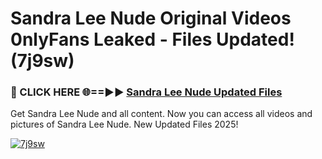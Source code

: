 # Sandra Lee Nude Original Videos 0nlyFans Leaked - Files Updated! (7j9sw)

<h3>🔴 CLICK HERE 🌐==►► <a href="https://tinyurl.com/5h6xmrr3" rel="nofollow">Sandra Lee Nude Updated Files</a></h3>

Get Sandra Lee Nude and all content. Now you can access all videos and pictures of Sandra Lee Nude. New Updated Files 2025!

[![7j9sw](https://i.imgur.com/KVD873Z.gif)](https://tinyurl.com/5h6xmrr3)
